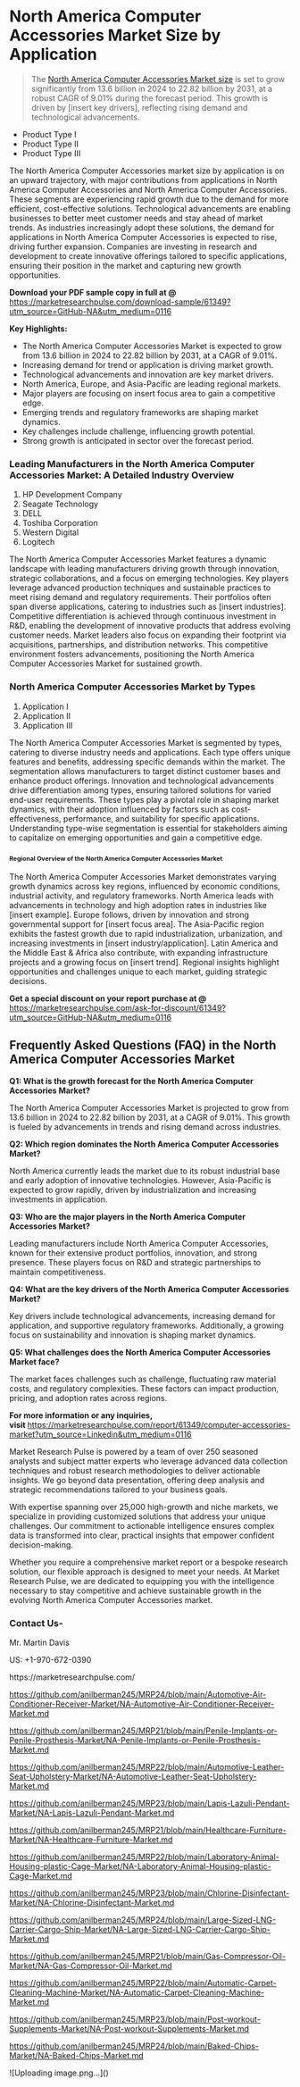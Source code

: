 <h1>North America Computer Accessories Market&nbsp;Size by Application</h1><blockquote><p>The <a href="https://marketresearchpulse.com/download-sample/61349?utm_source=GitHub-NA&amp;utm_medium=0116">North America Computer Accessories Market size</a> is set to grow significantly from 13.6 billion in 2024 to 22.82 billion by 2031, at a robust CAGR of 9.01% during the forecast period. This growth is driven by [insert key drivers], reflecting rising demand and technological advancements.</p></blockquote><ul><li>Product Type I<li> Product Type II<li> Product Type III</li></ul><p>The North America Computer Accessories market size by application is on an upward trajectory, with major contributions from applications in North America Computer Accessories and North America Computer Accessories. These segments are experiencing rapid growth due to the demand for more efficient, cost-effective solutions. Technological advancements are enabling businesses to better meet customer needs and stay ahead of market trends. As industries increasingly adopt these solutions, the demand for applications in North America Computer Accessories is expected to rise, driving further expansion. Companies are investing in research and development to create innovative offerings tailored to specific applications, ensuring their position in the market and capturing new growth opportunities.</p><p><strong>Download your PDF sample copy in full at @ </strong><a href="https://marketresearchpulse.com/download-sample/61349?utm_source=GitHub-NA&amp;utm_medium=0116">https://marketresearchpulse.com/download-sample/61349?utm_source=GitHub-NA&amp;utm_medium=0116</a></p><p><strong>Key Highlights: </strong></p><ul><li>The North America Computer Accessories Market is expected to grow from 13.6 billion in 2024 to 22.82 billion by 2031, at a CAGR of 9.01%.</li><li>Increasing demand for trend or application is driving market growth.</li><li>Technological advancements and innovation are key market drivers.</li><li>North America, Europe, and Asia-Pacific are leading regional markets.</li><li>Major players are focusing on insert focus area to gain a competitive edge.</li><li>Emerging trends and regulatory frameworks are shaping market dynamics.</li><li>Key challenges include challenge, influencing growth potential.</li><li>Strong growth is anticipated in sector over the forecast period.</li></ul><h3>Leading Manufacturers in the North America Computer Accessories Market: A Detailed Industry Overview</h3><ol><li>HP Development Company</li><li>Seagate Technology</li><li>DELL</li><li>Toshiba Corporation</li><li>Western Digital</li><li>Logitech</li></ol><div class="flex max-w-full flex-col flex-grow"><div class="min-h-8 text-message flex w-full flex-col items-end gap-2 whitespace-normal break-words [.text-message+&amp;]:mt-5" dir="auto" data-message-author-role="assistant" data-message-id="fd8432e4-4910-450d-b182-61b7bfb0a01f" data-message-model-slug="gpt-4o"><div class="flex w-full flex-col gap-1 empty:hidden first:pt-[3px]"><div class="markdown prose w-full break-words dark:prose-invert light"><p>The North America Computer Accessories Market features a dynamic landscape with leading manufacturers driving growth through innovation, strategic collaborations, and a focus on emerging technologies. Key players leverage advanced production techniques and sustainable practices to meet rising demand and regulatory requirements. Their portfolios often span diverse applications, catering to industries such as [insert industries]. Competitive differentiation is achieved through continuous investment in R&amp;D, enabling the development of innovative products that address evolving customer needs. Market leaders also focus on expanding their footprint via acquisitions, partnerships, and distribution networks. This competitive environment fosters advancements, positioning the North America Computer Accessories Market for sustained growth.</p></div></div></div></div><h3>North America Computer Accessories Market by Types</h3><ol><li>Application I<li> Application II<li> Application III</li></ol><div class="flex max-w-full flex-col flex-grow"><div class="min-h-8 text-message flex w-full flex-col items-end gap-2 whitespace-normal break-words [.text-message+&amp;]:mt-5" dir="auto" data-message-author-role="assistant" data-message-id="084470be-0bb7-4664-bddf-5156b4f41249" data-message-model-slug="gpt-4o-mini"><div class="flex w-full flex-col gap-1 empty:hidden first:pt-[3px]"><div class="markdown prose w-full break-words dark:prose-invert light"><p>The North America Computer Accessories Market is segmented by types, catering to diverse industry needs and applications. Each type offers unique features and benefits, addressing specific demands within the market. The segmentation allows manufacturers to target distinct customer bases and enhance product offerings. Innovation and technological advancements drive differentiation among types, ensuring tailored solutions for varied end-user requirements. These types play a pivotal role in shaping market dynamics, with their adoption influenced by factors such as cost-effectiveness, performance, and suitability for specific applications. Understanding type-wise segmentation is essential for stakeholders aiming to capitalize on emerging opportunities and gain a competitive edge.</p></div></div></div></div><h3><span style="font-size: 11px;">Regional Overview of the North America Computer Accessories Market</span></h3><div class="flex max-w-full flex-col flex-grow"><div class="min-h-8 text-message flex w-full flex-col items-end gap-2 whitespace-normal break-words [.text-message+&amp;]:mt-5" dir="auto" data-message-author-role="assistant" data-message-id="e9038762-ce64-4e30-91c9-9bd413514231" data-message-model-slug="gpt-4o-mini"><div class="flex w-full flex-col gap-1 empty:hidden first:pt-[3px]"><div class="markdown prose w-full break-words dark:prose-invert light"><p>The North America Computer Accessories Market demonstrates varying growth dynamics across key regions, influenced by economic conditions, industrial activity, and regulatory frameworks. North America leads with advancements in technology and high adoption rates in industries like [insert example]. Europe follows, driven by innovation and strong governmental support for [insert focus area]. The Asia-Pacific region exhibits the fastest growth due to rapid industrialization, urbanization, and increasing investments in [insert industry/application]. Latin America and the Middle East &amp; Africa also contribute, with expanding infrastructure projects and a growing focus on [insert trend]. Regional insights highlight opportunities and challenges unique to each market, guiding strategic decisions.</p></div></div></div></div><p><strong>Get a special discount on your report purchase at @ </strong><a href="https://marketresearchpulse.com/ask-for-discount/61349?utm_source=GitHub-NA&amp;utm_medium=0116">https://marketresearchpulse.com/ask-for-discount/61349?utm_source=GitHub-NA&amp;utm_medium=0116</a></p><h2>Frequently Asked Questions (FAQ) in the North America Computer Accessories Market</h2><p><strong>Q1: What is the growth forecast for the North America Computer Accessories Market?</strong></p><p>The North America Computer Accessories Market is projected to grow from 13.6 billion in 2024 to 22.82 billion by 2031, at a CAGR of 9.01%. This growth is fueled by advancements in trends and rising demand across industries.</p><p><strong>Q2: Which region dominates the North America Computer Accessories Market?</strong></p><p>North America currently leads the market due to its robust industrial base and early adoption of innovative technologies. However, Asia-Pacific is expected to grow rapidly, driven by industrialization and increasing investments in application.</p><p><strong>Q3: Who are the major players in the North America Computer Accessories Market?</strong></p><p>Leading manufacturers include North America Computer Accessories, known for their extensive product portfolios, innovation, and strong presence. These players focus on R&amp;D and strategic partnerships to maintain competitiveness.</p><p><strong>Q4: What are the key drivers of the North America Computer Accessories Market?</strong></p><p>Key drivers include technological advancements, increasing demand for application, and supportive regulatory frameworks. Additionally, a growing focus on sustainability and innovation is shaping market dynamics.</p><p><strong>Q5: What challenges does the North America Computer Accessories Market face?</strong></p><p>The market faces challenges such as challenge, fluctuating raw material costs, and regulatory complexities. These factors can impact production, pricing, and adoption rates across regions.</p><p><strong>For more information or any inquiries, visit&nbsp;</strong><a href="https://marketresearchpulse.com/report/61349/computer-accessories-market?utm_source=Linkedin&utm_medium=0116">https://marketresearchpulse.com/report/61349/computer-accessories-market?utm_source=Linkedin&utm_medium=0116</a></p><p>Market Research Pulse is powered by a team of over 250 seasoned analysts and subject matter experts who leverage advanced data collection techniques and robust research methodologies to deliver actionable insights. We go beyond data presentation, offering deep analysis and strategic recommendations tailored to your business goals.</p><p>With expertise spanning over 25,000 high-growth and niche markets, we specialize in providing customized solutions that address your unique challenges. Our commitment to actionable intelligence ensures complex data is transformed into clear, practical insights that empower confident decision-making.</p><p>Whether you require a comprehensive market report or a bespoke research solution, our flexible approach is designed to meet your needs. At Market Research Pulse, we are dedicated to equipping you with the intelligence necessary to stay competitive and achieve sustainable growth in the evolving North America Computer Accessories market.</p><h3><strong>Contact Us-</strong></h3><p>Mr. Martin Davis</p><p>US: +1-970-672-0390</p><p>https://marketresearchpulse.com/</p><p><a href="https://github.com/anilberman245/MRP24/blob/main/Automotive-Air-Conditioner-Receiver-Market/NA-Automotive-Air-Conditioner-Receiver-Market.md">https://github.com/anilberman245/MRP24/blob/main/Automotive-Air-Conditioner-Receiver-Market/NA-Automotive-Air-Conditioner-Receiver-Market.md</a></p><p><a href="https://github.com/anilberman245/MRP21/blob/main/Penile-Implants-or-Penile-Prosthesis-Market/NA-Penile-Implants-or-Penile-Prosthesis-Market.md">https://github.com/anilberman245/MRP21/blob/main/Penile-Implants-or-Penile-Prosthesis-Market/NA-Penile-Implants-or-Penile-Prosthesis-Market.md</a></p><p><a href="https://github.com/anilberman245/MRP22/blob/main/Automotive-Leather-Seat-Upholstery-Market/NA-Automotive-Leather-Seat-Upholstery-Market.md">https://github.com/anilberman245/MRP22/blob/main/Automotive-Leather-Seat-Upholstery-Market/NA-Automotive-Leather-Seat-Upholstery-Market.md</a></p><p><a href="https://github.com/anilberman245/MRP23/blob/main/Lapis-Lazuli-Pendant-Market/NA-Lapis-Lazuli-Pendant-Market.md">https://github.com/anilberman245/MRP23/blob/main/Lapis-Lazuli-Pendant-Market/NA-Lapis-Lazuli-Pendant-Market.md</a></p><p><a href="https://github.com/anilberman245/MRP21/blob/main/Healthcare-Furniture-Market/NA-Healthcare-Furniture-Market.md">https://github.com/anilberman245/MRP21/blob/main/Healthcare-Furniture-Market/NA-Healthcare-Furniture-Market.md</a></p><p><a href="https://github.com/anilberman245/MRP22/blob/main/Laboratory-Animal-Housing-plastic-Cage-Market/NA-Laboratory-Animal-Housing-plastic-Cage-Market.md">https://github.com/anilberman245/MRP22/blob/main/Laboratory-Animal-Housing-plastic-Cage-Market/NA-Laboratory-Animal-Housing-plastic-Cage-Market.md</a></p><p><a href="https://github.com/anilberman245/MRP23/blob/main/Chlorine-Disinfectant-Market/NA-Chlorine-Disinfectant-Market.md">https://github.com/anilberman245/MRP23/blob/main/Chlorine-Disinfectant-Market/NA-Chlorine-Disinfectant-Market.md</a></p><p><a href="https://github.com/anilberman245/MRP24/blob/main/Large-Sized-LNG-Carrier-Cargo-Ship-Market/NA-Large-Sized-LNG-Carrier-Cargo-Ship-Market.md">https://github.com/anilberman245/MRP24/blob/main/Large-Sized-LNG-Carrier-Cargo-Ship-Market/NA-Large-Sized-LNG-Carrier-Cargo-Ship-Market.md</a></p><p><a href="https://github.com/anilberman245/MRP21/blob/main/Gas-Compressor-Oil-Market/NA-Gas-Compressor-Oil-Market.md">https://github.com/anilberman245/MRP21/blob/main/Gas-Compressor-Oil-Market/NA-Gas-Compressor-Oil-Market.md</a></p><p><a href="https://github.com/anilberman245/MRP22/blob/main/Automatic-Carpet-Cleaning-Machine-Market/NA-Automatic-Carpet-Cleaning-Machine-Market.md">https://github.com/anilberman245/MRP22/blob/main/Automatic-Carpet-Cleaning-Machine-Market/NA-Automatic-Carpet-Cleaning-Machine-Market.md</a></p><p><a href="https://github.com/anilberman245/MRP23/blob/main/Post-workout-Supplements-Market/NA-Post-workout-Supplements-Market.md">https://github.com/anilberman245/MRP23/blob/main/Post-workout-Supplements-Market/NA-Post-workout-Supplements-Market.md</a></p><p><a href="https://github.com/anilberman245/MRP24/blob/main/Baked-Chips-Market/NA-Baked-Chips-Market.md">https://github.com/anilberman245/MRP24/blob/main/Baked-Chips-Market/NA-Baked-Chips-Market.md</a></p>
![Uploading image.png…]()
